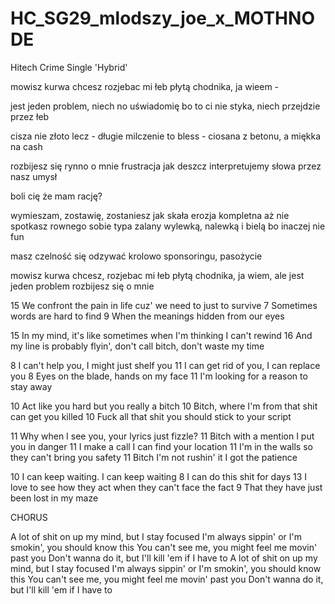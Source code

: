 # HC_SG29_mlodszy_joe_x_MOTHNODE
Hitech Crime Single 'Hybrid'

mowisz kurwa chcesz rozjebac mi łeb
płytą chodnika, ja wieem - 

jest jeden problem, niech no uświadomię
bo to ci nie styka, niech przejdzie przez łeb

cisza nie złoto lecz -
długie milczenie to bless -
ciosana z betonu, a miękka na cash

rozbijesz się rynno o mnie frustracja jak deszcz
interpretujemy słowa przez nasz umysł

boli cię że mam rację?

wymieszam, zostawię, zostaniesz jak skała
erozja kompletna aż nie spotkasz rownego sobie typa
zalany wylewką, nalewką i bielą bo inaczej nie fun


masz czelność się odzywać
krolowo sponsoringu, pasożycie

mowisz kurwa chcesz, rozjebac mi łeb
płytą chodnika, ja wiem, 
ale jest jeden problem 
rozbijesz się o mnie 

15 We confront the pain in life cuz' we need to just to survive
7 Sometimes words are hard to find
9 When the meanings hidden from our eyes

15 In my mind, it's like sometimes when I'm thinking I can't rewind
16 And my line is probably flyin', don't call bitch, don't waste my time

8  I can't help you, I might just shelf you
11 I can get rid of you, I can replace you
8  Eyes on the blade, hands on my face
11 I'm looking for a reason to stay away

10 Act like you hard but you really a bitch
10 Bitch, where I'm from that shit can get you killed
10 Fuck all that shit you should stick to your script

11 Why when I see you, your lyrics just fizzle?
11 Bitch with a mention I put you in danger
11 I make a call I can find your location
11 I'm in the walls so they can't bring you safety
11 Bitch I'm not rushin' it I got the patience

10 I can keep waiting. I can keep waiting
8  I can do this shit for days
13 I love to see how they act when they can't face the fact
9  That they have just been lost in my maze

CHORUS

A lot of shit on up my mind, but I stay focused
I'm always sippin' or I'm smokin', you should know this
You can't see me, you might feel me movin' past you
Don't wanna do it, but I'll kill 'em if I have to
A lot of shit on up my mind, but I stay focused
I'm always sippin' or I'm smokin', you should know this
You can't see me, you might feel me movin' past you
Don't wanna do it, but I'll kill 'em if I have to
